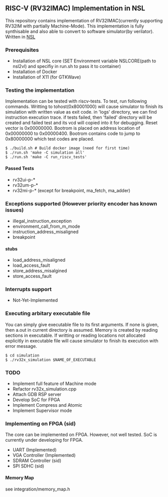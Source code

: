 ## RISC-V (RV32IMAC) Implementation in NSL
This repository contains implementation of RV32IMAC(currently supporting RV32IM with partially Machine-Mode).
This implementation is fully synthisable and also able to convert to software simulator(by verilator).
Written in [NSL](http://www.overtone.co.jp/products/and-the-nsl/)

### Prerequisites
- Installation of NSL core (SET Environment variable NSLCORE(path to nsl2vl) and specifiy in run.sh to pass it to container)
- Installation of Docker
- Installation of X11 (for GTKWave)

### Testing the implementation
Implementation can be tested with riscv-tests.
To test, run following commands.
Writting to tohost(0x80001000) will cause simulator to finish its simulation with written value as exit code.
in 'logs' directory, we can find instruction execution trace.
if tests failed, then 'failed' directory will be created and failed test and its vcd will copied into it for debugging.
Reset vector is 0x00000000.
Bootrom is placed on address location of 0x00000000 to 0x00000400.
Bootrom contains code to jump to 0x80000000 which test codes are placed.
```
$ ./build.sh # Build docker image (need for first time)
$ ./run.sh 'make -C simulation all'
$ ./run.sh 'make -C run_riscv_tests'
```

#### Passed Tests
- rv32ui-p-*
- rv32um-p-*
- rv32mi-p-* (except for breakpoint, ma_fetch, ma_adder)

### Exceptions supported (However priority encoder has known issues)
- illegal_instruction_exception
- environment_call_from_m_mode
- instruction_address_misaligned
- breakpoint
#### stubs
- load_address_misaligned
- load_access_fault
- store_address_misalgined
- store_access_fault

### Interrupts support
- Not-Yet-Implemented


### Executing arbitary executable file
You can simply give executable file to its first arguments.
If none is given, then a.out in current directory is assumed.
Memory is created by reading sections in executable.
If writting or reading locations not allocated explicitly in executable file
	will cause simulator to finish its execution with error message.

``` 
$ cd simulation
$ ./rv32x_simulation $NAME_OF_EXECUTABLE
```

### TODO 
- Implement full feature of Machine mode
- Refactor rv32x\_simulation.cpp
- Attach GDB RSP server
- Develop SoC for FPGA
- Implement Compress and Atomic
- Implement Supervisor mode

### Implementing on FPGA (sid)
The core can be implemented on FPGA.
However, not well tested. 
SoC is currently under developing for FPGA.
- UART 				(Implemented)
- VGA Controller	(Implemented)
- SDRAM Controller	(sid)
- SPI SDHC			(sid)
#### Memory Map
see integration/memory\_map.h



